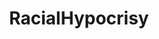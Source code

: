 ---
title: RacialHypocrisy
crosslinks:
- hapas
- China
- aznidentity
- Fragility
- Sino
- BlackPeopleTwitter
- AsianMansBurden
- Defenders
- canada
---